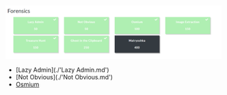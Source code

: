 ![Forensics](./sources/forensics.png)

- [Lazy Admin](./'Lazy Admin.md')
- [Not Obvious](./'Not Obvious.md')
- [Osmium](./Osmium.md)
